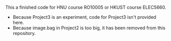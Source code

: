 ﻿This a finished code for HNU course RO10005 or HKUST course ELEC5660. 

- Because Project3 is an experiment, code for Project3 isn't provided here.
- Because image.bag in Project2 is too big, it has been removed from this repository.
